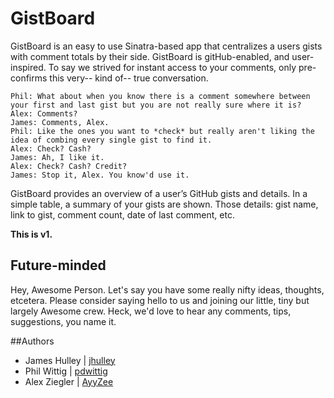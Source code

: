 GistBoard
=========

GistBoard is an easy to use Sinatra-based app that centralizes a users gists with comment totals by their side. GistBoard is gitHub-enabled, and user-inspired. To say we strived for instant access to your comments, only pre-confirms this very-- kind of-- true conversation.
 

```
Phil: What about when you know there is a comment somewhere between your first and last gist but you are not really sure where it is? 
Alex: Comments?
James: Comments, Alex. 
Phil: Like the ones you want to *check* but really aren't liking the idea of combing every single gist to find it.
Alex: Check? Cash? 
James: Ah, I like it. 
Alex: Check? Cash? Credit?
James: Stop it, Alex. You know'd use it.
```


GistBoard provides an overview of a user’s GitHub gists and details. In a simple table, a summary of your gists are shown. Those details: gist name, link to gist, comment count, date of last comment, etc. 

**This is v1.**

## Future-minded
Hey, Awesome Person. Let's say you have some really nifty ideas, thoughts, etcetera. Please consider saying hello to us and joining our little, tiny but largely Awesome crew. Heck, we'd love to hear any comments, tips, suggestions, you name it.

 
##Authors
* James Hulley | [jhulley](https://github.com/jhulley)
* Phil Wittig | [pdwittig](https://github.com/pdwittig)
* Alex Ziegler | [AyyZee](https://github.com/Ayyzee)


